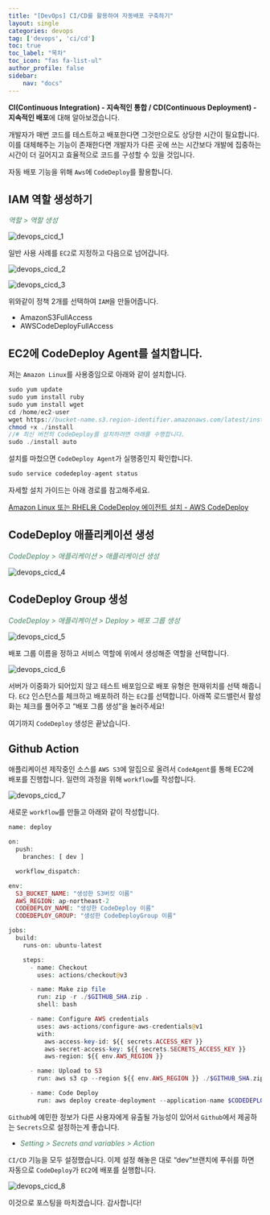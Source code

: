 ```yaml
---
title: "[DevOps] CI/CD를 활용하여 자동배포 구축하기"
layout: single
categories: devops
tag: ['devops', 'ci/cd']
toc: true
toc_label: "목차"
toc_icon: "fas fa-list-ul"
author_profile: false
sidebar:
    nav: "docs"
---
```


**CI(Continuous Integration) - 지속적인 통합 / CD(Continuous Deployment) - 지속적인 배포**에 대해 알아보겠습니다.

개발자가 매번 코드를 테스트하고 배포한다면 그것만으로도 상당한 시간이 필요합니다. 이를 대체해주는 기능이 존재한다면 개발자가 다른 곳에 쓰는 시간보다 개발에 집중하는 시간이 더 길어지고 효율적으로 코드를 구성할 수 있을 것입니다.

자동 배포 기능을 위해 `Aws`에 `CodeDeploy`를 활용합니다.

## IAM 역할 생성하기

<p style="color:rgba(68, 131, 97, 1); font-style:italic;"> 역할 > 역할 생성</p>

![devops_cicd_1](/assets/images/devops/cicd/devops_cicd_1.png)

일반 사용 사례를 `EC2`로 지정하고 다음으로 넘어갑니다.

![devops_cicd_2](/assets/images/devops/cicd/devops_cicd_2.png)

![devops_cicd_3](/assets/images/devops/cicd/devops_cicd_3.png)

위와같이 정책 2개를 선택하여 `IAM`을 만들어줍니다.

- AmazonS3FullAccess
- AWSCodeDeployFullAccess

## EC2에 CodeDeploy Agent를 설치합니다.

저는 `Amazon Linux`를 사용중임으로 아래와 같이 설치합니다.

```php
sudo yum update
sudo yum install ruby
sudo yum install wget
cd /home/ec2-user
wget https://bucket-name.s3.region-identifier.amazonaws.com/latest/install
chmod +x ./install
//# 최신 버전의 CodeDeploy를 설치하려면 아래를 수행합니다.
sudo ./install auto
```

설치를 마첬으면 `CodeDeploy Agent`가 실행중인지 확인합니다.

```php
sudo service codedeploy-agent status
```

자세할 설치 가이드는 아래 경로를 참고해주세요.

[Amazon Linux 또는 RHEL용 CodeDeploy 에이전트 설치 - AWS CodeDeploy](https://docs.aws.amazon.com/ko_kr/codedeploy/latest/userguide/codedeploy-agent-operations-install-linux.html)

## ****CodeDeploy 애플리케이션 생성****

<p style="color:rgba(68, 131, 97, 1); font-style:italic;">CodeDeploy > 애플리케이션 > 애플리케이션 생성</p>

![devops_cicd_4](/assets/images/devops/cicd/devops_cicd_4.png)

## CodeDeploy Group 생성

<p style="color:rgba(68, 131, 97, 1); font-style:italic;">CodeDeploy > 애플리케이션 > Deploy > 배포 그룹 생성</p>

![devops_cicd_5](/assets/images/devops/cicd/devops_cicd_5.png)

배포 그룹 이름을 정하고 서비스 역할에 위에서 생성해준 역할을 선택합니다.

![devops_cicd_6](/assets/images/devops/cicd/devops_cicd_6.png)

서버가 이중화가 되어있지 않고 테스트 배포임으로 배포 유형은 현재위치를 선택 해줍니다.
`EC2` 인스턴스를 체크하고 배포하려 하는 `EC2`를 선택합니다.
아래쪽 로드밸런서 활성화는 체크를 풀어주고 “배포 그룹 생성”을 눌러주세요!

여기까지 `CodeDeploy` 생성은 끝났습니다.

## Github Action

애플리케이션 제작중인 소스를 `AWS S3`에 알집으로 올려서 `CodeAgent`를 통해 EC2에 배포를 진행합니다.
일련의 과정을 위해 `workflow`를 작성합니다.

![devops_cicd_7](/assets/images/devops/cicd/devops_cicd_7.png)

새로운 `workflow`를 만들고 아래와 같이 작성합니다.

```php
name: deploy

on:
  push:
    branches: [ dev ]

  workflow_dispatch:

env:
  S3_BUCKET_NAME: "생성한 S3버킷 이름"
  AWS_REGION: ap-northeast-2
  CODEDEPLOY_NAME: "생성한 CodeDeploy 이름"
  CODEDEPLOY_GROUP: "생성한 CodeDeployGroup 이름"

jobs:
  build:
    runs-on: ubuntu-latest

    steps:
      - name: Checkout
        uses: actions/checkout@v3

      - name: Make zip file
        run: zip -r ./$GITHUB_SHA.zip .
        shell: bash

      - name: Configure AWS credentials
        uses: aws-actions/configure-aws-credentials@v1
        with:
          aws-access-key-id: ${{ secrets.ACCESS_KEY }}
          aws-secret-access-key: ${{ secrets.SECRETS_ACCESS_KEY }}
          aws-region: ${{ env.AWS_REGION }}

      - name: Upload to S3
        run: aws s3 cp --region ${{ env.AWS_REGION }} ./$GITHUB_SHA.zip s3://$S3_BUCKET_NAME/$GITHUB_SHA.zip

      - name: Code Deploy
        run: aws deploy create-deployment --application-name $CODEDEPLOY_NAME --deployment-config-name CodeDeployDefault.AllAtOnce --deployment-group-name $CODEDEPLOY_GROUP --s3-location bucket=$S3_BUCKET_NAME,bundleType=zip,key=$GITHUB_SHA.zip
```

`Github`에 예민한 정보가 다른 사용자에게 유출될 가능성이 있어서 `Github`에서 제공하는 `Secrets`으로 설정하는게 좋습니다.

- <p style="color:rgba(68, 131, 97, 1); font-style:italic;">Setting > Secrets and variables > Action</p>

`CI/CD` 기능을 모두 설정했습니다. 이제 설정 해놓은 대로 “dev”브랜치에 푸쉬를 하면 자동으로 `CodeDeploy`가 `EC2`에 배포를 실행합니다.

![devops_cicd_8](/assets/images/devops/cicd/devops_cicd_8.png)

이것으로 포스팅을 마치겠습니다. 감사합니다!